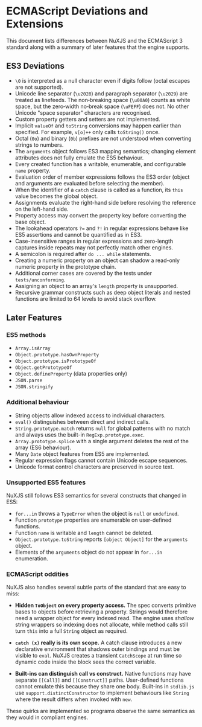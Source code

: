 # ECMAScript Deviations and Extensions

This document lists differences between NuXJS and the ECMAScript 3 standard along with a summary of later features that the engine supports.

## ES3 Deviations

- `\0` is interpreted as a null character even if digits follow (octal escapes are not supported).
- Unicode line separator (`\u2028`) and paragraph separator (`\u2029`) are treated as linefeeds. The non‑breaking space (`\u00A0`) counts as white space, but the zero‑width no‑break space (`\uFEFF`) does not. No other Unicode "space separator" characters are recognised.
- Custom property getters and setters are not implemented.
- Implicit `valueOf` and `toString` conversions may happen earlier than specified. For example, `v[o]++` only calls `toString()` once.
- Octal (`0o`) and binary (`0b`) prefixes are not understood when converting strings to numbers.
- The `arguments` object follows ES3 mapping semantics; changing element attributes does not fully emulate the ES5 behaviour.
- Every created function has a writable, enumerable, and configurable `name` property.
- Evaluation order of member expressions follows the ES3 order (object and arguments are evaluated before selecting the member).
- When the identifier of a `catch` clause is called as a function, its `this` value becomes the global object.
- Assignments evaluate the right-hand side before resolving the reference on the left-hand side.
- Property access may convert the property key before converting the base object.
- The lookahead operators `?=` and `?!` in regular expressions behave like ES5 assertions and cannot be quantified as in ES3.
- Case-insensitive ranges in regular expressions and zero-length captures inside repeats may not perfectly match other engines.
- A semicolon is required after `do ... while` statements.
- Creating a numeric property on an object can shadow a read-only numeric property in the prototype chain.
- Additional corner cases are covered by the tests under `tests/unconforming`.
- Assigning an object to an array's `length` property is unsupported.
- Recursive grammar constructs such as deep object literals and nested functions are limited to 64 levels to avoid stack overflow.

## Later Features

### ES5 methods

- `Array.isArray`
- `Object.prototype.hasOwnProperty`
- `Object.prototype.isPrototypeOf`
- `Object.getPrototypeOf`
- `Object.defineProperty` (data properties only)
- `JSON.parse`
- `JSON.stringify`

### Additional behaviour

- String objects allow indexed access to individual characters.
- `eval()` distinguishes between direct and indirect calls.
- `String.prototype.match` returns `null` for global patterns with no match and always uses the built-in `RegExp.prototype.exec`.
- `Array.prototype.splice` with a single argument deletes the rest of the array (ES6 behaviour).
- Many `Date` object features from ES5 are implemented.
- Regular expression flags cannot contain Unicode escape sequences.
- Unicode format control characters are preserved in source text.

### Unsupported ES5 features

NuXJS still follows ES3 semantics for several constructs that changed in ES5:

- `for...in` throws a `TypeError` when the object is `null` or `undefined`.
- Function `prototype` properties are enumerable on user-defined functions.
- Function `name` is writable and `length` cannot be deleted.
- `Object.prototype.toString` reports `[object Object]` for the `arguments` object.
- Elements of the `arguments` object do not appear in `for...in` enumeration.

### ECMAScript oddities

NuXJS also handles several subtle parts of the standard that are easy to miss:

- **Hidden `ToObject` on every property access.** The spec converts primitive
  bases to objects before retrieving a property. Strings would therefore need a
  wrapper object for every indexed read. The engine uses *shallow* string
  wrappers so indexing does not allocate, while method calls still turn `this`
  into a full `String` object as required.

- **`catch (x)` really is its own scope.** A catch clause introduces a new
  declarative environment that shadows outer bindings and must be visible to
  `eval`. NuXJS creates a transient `CatchScope` at run time so dynamic code
  inside the block sees the correct variable.

- **Built-ins can distinguish call vs construct.** Native functions may have
  separate `[[Call]]` and `[[Construct]]` paths. User-defined functions cannot
  emulate this because they share one body. Built-ins in `stdlib.js` use
  `support.distinctConstructor` to implement behaviours like `String` where the
  result differs when invoked with `new`.

These quirks are implemented so programs observe the same semantics as they
would in compliant engines.
